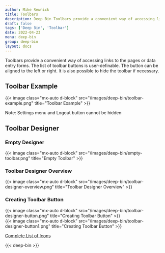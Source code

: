 ```yaml
---
author: Mike Rewnick
title: Toolbars
description: Deep Bin Toolbars provide a convenient way of accessing links to the pages or data entry forms. The list of toolbar buttons is user-definable. The button can be aligned to the left or right.
draft: false
tags: ['Deep Bin', 'Toolbar']
date: 2022-04-23
menu: deep-bin
group: deep-bin
layout: docs
---
```


Toolbars provide a convenient way of accessing links to the pages or data entry forms. The list of toolbar buttons is user-definable. The button can be aligned to the left or right. It is also possible to hide the toolbar if necessary.

## Toolbar Example

{{< image class="mx-auto d-block"  src="/images/deep-bin/toolbar-example.png" title="Toolbar Example" >}}

Note: Settings menu and Logout button cannot be hidden

## Toolbar Designer

### Empty Designer

{{< image class="mx-auto d-block"  src="/images/deep-bin/empty-toolbar.png" title="Empty Toolbar" >}}

### Toolbar Designer Overview

{{< image class="mx-auto d-block"  src="/images/deep-bin/toolbar-designer-overview.png" title="Toolbar Designer Overview" >}}

### Creating Toolbar Button

{{< image class="mx-auto d-block"  src="/images/deep-bin/toolbar-designer-button.png" title="Creating Toolbar Button" >}}
\
{{< image class="mx-auto d-block"  src="/images/deep-bin/toolbar-designer-button1.png" title="Creating Toolbar Button" >}}

[Complete List of Icons](https://icons.getbootstrap.com)

{{< deep-bin >}}
